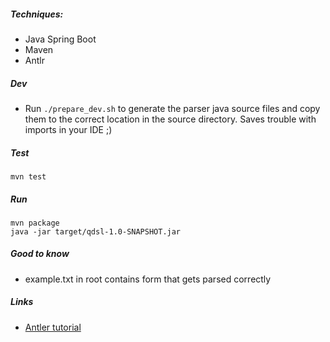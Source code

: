 ##### Techniques:
* Java Spring Boot
* Maven
* Antlr


##### Dev
* Run ```./prepare_dev.sh``` to generate the parser java source files and copy
them to the correct location in the source directory. Saves trouble with imports in your IDE ;)

##### Test
```
mvn test
```
##### Run

```
mvn package
java -jar target/qdsl-1.0-SNAPSHOT.jar
```



##### Good to know
* example.txt in root contains form that gets parsed correctly


##### Links

* [Antler tutorial](https://tomassetti.me/antlr-mega-tutorial/)



